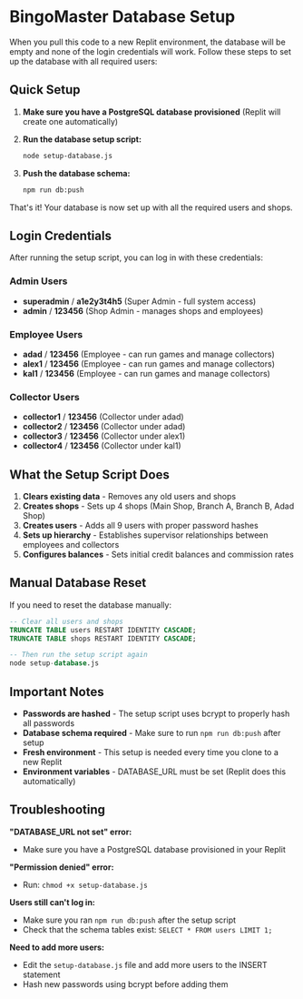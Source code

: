 # BingoMaster Database Setup

When you pull this code to a new Replit environment, the database will be empty and none of the login credentials will work. Follow these steps to set up the database with all required users:

## Quick Setup

1. **Make sure you have a PostgreSQL database provisioned** (Replit will create one automatically)

2. **Run the database setup script:**
   ```bash
   node setup-database.js
   ```

3. **Push the database schema:**
   ```bash
   npm run db:push
   ```

That's it! Your database is now set up with all the required users and shops.

## Login Credentials

After running the setup script, you can log in with these credentials:

### Admin Users
- **superadmin** / **a1e2y3t4h5** (Super Admin - full system access)
- **admin** / **123456** (Shop Admin - manages shops and employees)

### Employee Users  
- **adad** / **123456** (Employee - can run games and manage collectors)
- **alex1** / **123456** (Employee - can run games and manage collectors)
- **kal1** / **123456** (Employee - can run games and manage collectors)

### Collector Users
- **collector1** / **123456** (Collector under adad)
- **collector2** / **123456** (Collector under adad)
- **collector3** / **123456** (Collector under alex1)
- **collector4** / **123456** (Collector under kal1)

## What the Setup Script Does

1. **Clears existing data** - Removes any old users and shops
2. **Creates shops** - Sets up 4 shops (Main Shop, Branch A, Branch B, Adad Shop)
3. **Creates users** - Adds all 9 users with proper password hashes
4. **Sets up hierarchy** - Establishes supervisor relationships between employees and collectors
5. **Configures balances** - Sets initial credit balances and commission rates

## Manual Database Reset

If you need to reset the database manually:

```sql
-- Clear all users and shops
TRUNCATE TABLE users RESTART IDENTITY CASCADE; 
TRUNCATE TABLE shops RESTART IDENTITY CASCADE;

-- Then run the setup script again
node setup-database.js
```

## Important Notes

- **Passwords are hashed** - The setup script uses bcrypt to properly hash all passwords
- **Database schema required** - Make sure to run `npm run db:push` after setup
- **Fresh environment** - This setup is needed every time you clone to a new Replit
- **Environment variables** - DATABASE_URL must be set (Replit does this automatically)

## Troubleshooting

**"DATABASE_URL not set" error:**
- Make sure you have a PostgreSQL database provisioned in your Replit

**"Permission denied" error:**
- Run: `chmod +x setup-database.js`

**Users still can't log in:**
- Make sure you ran `npm run db:push` after the setup script
- Check that the schema tables exist: `SELECT * FROM users LIMIT 1;`

**Need to add more users:**
- Edit the `setup-database.js` file and add more users to the INSERT statement
- Hash new passwords using bcrypt before adding them